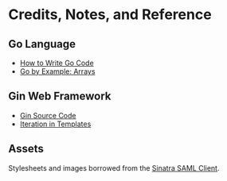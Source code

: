 # Credits, Notes, and Reference

## Go Language

  + [How to Write Go Code](https://golang.org/doc/code.html)
  + [Go by Example: Arrays](https://gobyexample.com/arrays)

## Gin Web Framework

  + [Gin Source Code](https://github.com/gin-gonic/gin)
  + [Iteration in Templates](https://github.com/gin-gonic/gin/issues/600#issuecomment-214023292)

## Assets

Stylesheets and images borrowed from the [Sinatra SAML Client](https://github.com/18F/identity-sp-sinatra/).
